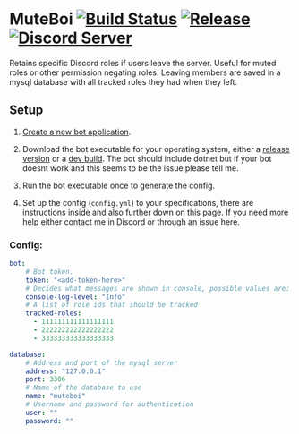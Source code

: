# MuteBoi [![Build Status](http://95.217.45.17:8080/job/MuteBoi/job/master/badge/icon)](http://95.217.45.17:8080/blue/organizations/jenkins/MuteBoi/activity) [![Release](https://img.shields.io/github/release/KarlofDuty/MuteBoi.svg)](https://github.com/KarlOfDuty/MuteBoi/releases) [![Discord Server](https://img.shields.io/discord/430468637183442945.svg?label=discord)](https://discord.gg/C5qMvkj)
Retains specific Discord roles if users leave the server. Useful for muted roles or other permission negating roles. Leaving members are saved in a mysql database with all tracked roles they had when they left.

## Setup

1. [Create a new bot application](https://discordpy.readthedocs.io/en/latest/discord.html).

2. Download the bot executable for your operating system, either a [release version](https://github.com/KarlOfDuty/MuteBoi/releases) or a [dev build](http://95.217.45.17:8080/blue/organizations/jenkins/MuteBoi/activity). The bot should include dotnet but if your bot doesnt work and this seems to be the issue please tell me.

3. Run the bot executable once to generate the config.

4. Set up the config (`config.yml`) to your specifications, there are instructions inside and also further down on this page. If you need more help either contact me in Discord or through an issue here.

### Config:

```yaml
bot:
    # Bot token.
    token: "<add-token-here>"
    # Decides what messages are shown in console, possible values are: Critical, Error, Warning, Info, Debug.
    console-log-level: "Info"
    # A list of role ids that should be tracked
    tracked-roles:
      - 111111111111111111
      - 222222222222222222
      - 333333333333333333

database:
    # Address and port of the mysql server
    address: "127.0.0.1"
    port: 3306
    # Name of the database to use
    name: "muteboi"
    # Username and password for authentication
    user: ""
    password: ""
```

